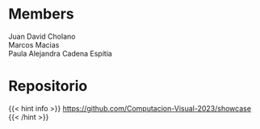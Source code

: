 # Members

Juan David Cholano  \
Marcos Macias \
Paula Alejandra Cadena Espitia 

# Repositorio

{{< hint info >}}
https://github.com/Computacion-Visual-2023/showcase
{{< /hint >}}
